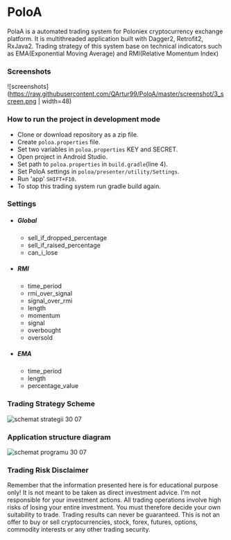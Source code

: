 # PoloA
PolaA is a automated trading system for Poloniex cryptocurrency exchange platform. It is multithreaded application built with Dagger2, Retrofit2, RxJava2. Trading strategy of this system base on technical indicators such as EMA(Exponential Moving Average) and RMI(Relative Momentum Index)

### Screenshots
![screenshots](https://raw.githubusercontent.com/QArtur99/PoloA/master/screenshot/3_screen.png | width=48)

### How to run the project in development mode
* Clone or download repository as a zip file.
* Create `poloa.properties` file.
* Set two variables in `poloa.properties` KEY and SECRET.
* Open project in Android Studio.
* Set path to `poloa.properties` in `build.gradle`(line 4).
* Set PoloA settings in `poloa/presenter/utility/Settings`.
* Run 'app' `SHIFT+F10`.
* To stop this trading system run gradle build again.


### Settings
* ##### Global
  * sell_if_dropped_percentage
  * sell_if_raised_percentage
  * can_i_lose
* ##### RMI
  * time_period
  * rmi_over_signal
  * signal_over_rmi
  * length
  * momentum
  * signal
  * overbought
  * oversold
* ##### EMA
  * time_period
  * length
  * percentage_value


### Trading Strategy Scheme
![schemat strategii 30 07](https://user-images.githubusercontent.com/25232443/43411361-370687ce-942a-11e8-9239-79a203ed1d50.jpg)


### Application structure diagram
![schemat programu 30 07](https://user-images.githubusercontent.com/25232443/43414252-8b25d0b4-9432-11e8-9a1f-3e4489104570.jpg)


### Trading Risk Disclaimer
Remember that the information presented here is for educational purpose only! It is not meant to be taken as direct investment advice. I'm not responsible for your investment actions. All trading operations involve high risks of losing your entire investment. You must therefore decide your own suitability to trade. Trading results can never be guaranteed. This is not an offer to buy or sell cryptocurrencies, stock, forex, futures, options, commodity interests or any other trading security.